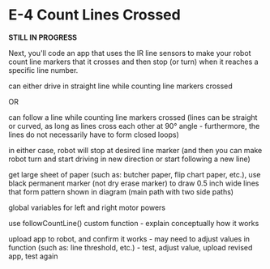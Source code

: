 # E-4 Count Lines Crossed

**STILL IN PROGRESS**

Next, you'll code an app that uses the IR line sensors to make your robot count line markers that it crosses and then stop \(or turn\) when it reaches a specific line number.

can either drive in straight line while counting line markers crossed

OR

can follow a line while counting line markers crossed \(lines can be straight or curved, as long as lines cross each other at 90° angle - furthermore, the lines do not necessarily have to form closed loops\)

in either case, robot will stop at desired line marker \(and then you can make robot turn and start driving in new direction or start following a new line\)

get large sheet of paper \(such as: butcher paper, flip chart paper, etc.\), use black permanent marker \(not dry erase marker\) to draw 0.5 inch wide lines that form pattern shown in diagram \(main path with two side paths\)

global variables for left and right motor powers

use followCountLine\(\) custom function - explain conceptually how it works

upload app to robot, and confirm it works - may need to adjust values in function \(such as: line threshold, etc.\) - test, adjust value, upload revised app, test again



